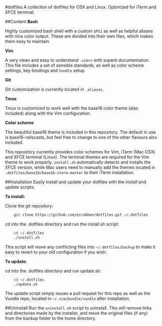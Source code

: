 #dotfiles
A collection of dotfiles for OSX and Linux. Optimized for iTerm and XFCE terminal.

##Content
**Bash**

Highly customized bash shell with a custom `$PS1` as well as helpful aliases with
nice color output. These are divided into their own files, which makes them easy
to maintain.

**Vim**

A very clean and easy to understand `.vimrc` with superb documentation.
This file includes a set of sensible standards, as well as color scheme settings,
key-bindings and `Vundle` setup.

**Git**

Git customization is currently located in `.aliases`.

**Tmux**

Tmux is customized to work well with the base16 color theme (also included) along
with the Vim configuration.

**Color scheme**

The beautiful base16 theme is included in this repository. The default in use is
base16-railscasts, but feel free to change to one of the other flavours also
included.

This repository currently provides color schemes for Vim, iTerm (Mac OSX) and 
XFCE terminal (Linux). The terminal themes are required for the Vim theme to
work properly. `install.sh` automatically detects and installs the XFCE version,
while Mac users need to manually add the themes located in `.dotfiles/base16/base16-iterm-master`
to their iTerm installation.

##Installation
Easily install and update your dotfiles with the *install* and *update* scripts.

**To install:**

Clone the git repository:
```bash
    git clone https://github.com/eirabben/dotfiles.git ~/.dotfiles
```

cd into the .dotfiles directory and run the install.sh script:
```bash
    cd ~/.dotfiles
    ./install.sh
```

This script will move any conflicting files into `~/.dotfiles/backup` to make it
easy to revert to your old configuration if you wish.

**To update:**

cd into the .dotfiles directory and run update.sh:
```bash
    cd ~/.dotfiles
    ./update.sh
```

The update script simply issues a pull request for this repo as well as the Vundle
repo, located in `~/.vim/bundle/vundle` after installation.

##Uninstall
Run the `uninstall.sh` script to uninstall. This will remove links and directories
made by the installer, and move the original files (if any) from the backup folder
to the home directory.


